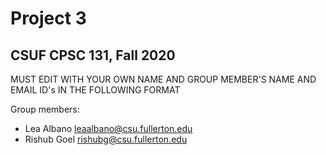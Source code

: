 # Project 3
## CSUF CPSC 131, Fall 2020

MUST EDIT WITH YOUR OWN NAME AND GROUP MEMBER'S NAME AND EMAIL ID's IN THE FOLLOWING FORMAT

Group members:
- Lea Albano leaalbano@csu.fullerton.edu
- Rishub Goel rishubg@csu.fullerton.edu
